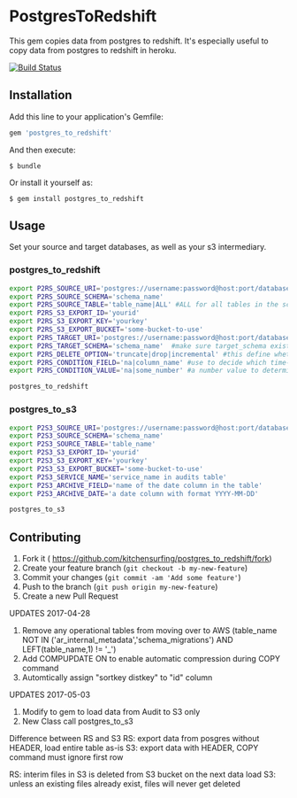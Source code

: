# PostgresToRedshift

This gem copies data from postgres to redshift. It's especially useful to copy data from postgres to redshift in heroku.

[![Build Status](https://travis-ci.org/kitchensurfing/postgres_to_redshift.svg?branch=master)](https://travis-ci.org/kitchensurfing/postgres_to_redshift)

## Installation

Add this line to your application's Gemfile:

```ruby
gem 'postgres_to_redshift'
```

And then execute:

    $ bundle

Or install it yourself as:

    $ gem install postgres_to_redshift

## Usage

Set your source and target databases, as well as your s3 intermediary.

### postgres_to_redshift
```bash
export P2RS_SOURCE_URI='postgres://username:password@host:port/database-name'
export P2RS_SOURCE_SCHEMA='schema_name'
export P2RS_SOURCE_TABLE='table_name|ALL' #ALL for all tables in the schema (aside from rails operational tables) eitherwise specify table name
export P2RS_S3_EXPORT_ID='yourid'
export P2RS_S3_EXPORT_KEY='yourkey'
export P2RS_S3_EXPORT_BUCKET='some-bucket-to-use'
export P2RS_TARGET_URI='postgres://username:password@host:port/database-name'
export P2RS_TARGET_SCHEMA='schema_name'  #make sure target_schema exist in target DB
export P2RS_DELETE_OPTION='truncate|drop|incremental' #this define whether the destination tables should be truncated or drop or batch load
export P2RS_CONDITION_FIELD='na|column_name' #use to decide which time-series field to use for calculating incremental data load
export P2RS_CONDITION_VALUE='na|some_number' #a number value to determine how many MINUTES we should look for last updated records

postgres_to_redshift
```

### postgres_to_s3
```bash
export P2S3_SOURCE_URI='postgres://username:password@host:port/database-name'
export P2S3_SOURCE_SCHEMA='schema_name'
export P2S3_SOURCE_TABLE='table_name'
export P2S3_S3_EXPORT_ID='yourid'
export P2S3_S3_EXPORT_KEY='yourkey'
export P2S3_S3_EXPORT_BUCKET='some-bucket-to-use'
export P2S3_SERVICE_NAME='service_name in audits table'
export P2S3_ARCHIVE_FIELD='name of the date column in the table'
export P2S3_ARCHIVE_DATE='a date column with format YYYY-MM-DD'

postgres_to_s3
```

## Contributing

1. Fork it ( https://github.com/kitchensurfing/postgres_to_redshift/fork)
2. Create your feature branch (`git checkout -b my-new-feature`)
3. Commit your changes (`git commit -am 'Add some feature'`)
4. Push to the branch (`git push origin my-new-feature`)
5. Create a new Pull Request

UPDATES 2017-04-28
1. Remove any operational tables from moving over to AWS (table_name NOT IN ('ar_internal_metadata','schema_migrations') AND LEFT(table_name,1) != '_')
2. Add COMPUPDATE ON to enable automatic compression during COPY command
3. Automtically assign "sortkey distkey" to "id" column

UPDATES 2017-05-03
1. Modify to gem to load data from Audit to S3 only
2. New Class call postgres_to_s3


Difference between RS and S3
RS: export data from posgres without HEADER, load entire table as-is
S3: export data with HEADER, COPY command must ignore first row

RS: interim files in S3 is deleted from S3 bucket on the next data load
S3: unless an existing files already exist, files will never get deleted